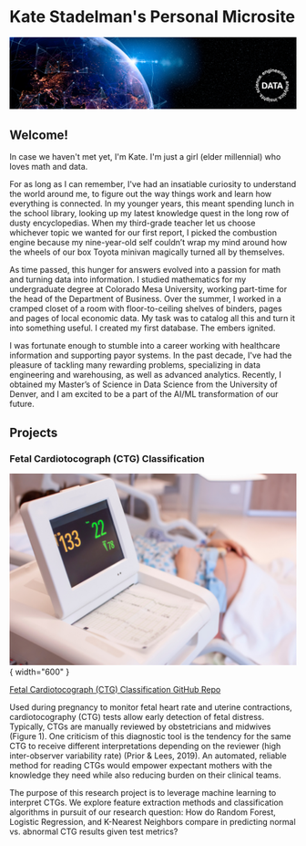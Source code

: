 # Kate Stadelman's Personal Microsite

![Kate Stadelman](img/linkedin-bkg_data.png)

## Welcome!

In case we haven't met yet, I'm Kate. I'm just a girl (elder millennial) who loves math and data. 

For as long as I can remember, I've had an insatiable curiosity to understand the world around me, to figure out the way things work and learn how everything is connected. In my younger years, this meant spending lunch in the school library, looking up my latest knowledge quest in the long row of dusty encyclopedias. When my third-grade teacher let us choose whichever topic we wanted for our first report, I picked the combustion engine because my nine-year-old self couldn’t wrap my mind around how the wheels of our box Toyota minivan magically turned all by themselves.

As time passed, this hunger for answers evolved into a passion for math and turning data into information. I studied mathematics for my undergraduate degree at Colorado Mesa University, working part-time for the head of the Department of Business. Over the summer, I worked in a cramped closet of a room with floor-to-ceiling shelves of binders, pages and pages of local economic data. My task was to catalog all this and turn it into something useful. I created my first database. The embers ignited.

I was fortunate enough to stumble into a career working with healthcare information and supporting payor systems. In the past decade, I've had the pleasure of tackling many rewarding problems, specializing in data engineering and warehousing, as well as advanced analytics. Recently, I obtained my Master’s of Science in Data Science from the University of Denver, and I am excited to be a part of the AI/ML transformation of our future.

## Projects

### Fetal Cardiotocograph (CTG) Classification

![Kate Stadelman](img/fetal-ctg.jpg){ width="600" }

[Fetal Cardiotocograph (CTG) Classification GitHub Repo](https://github.com/kaspii314/fetal_ctg_classification)

Used during pregnancy to monitor fetal heart rate and uterine contractions, cardiotocography (CTG) tests allow early detection of fetal distress. Typically, CTGs are manually reviewed by obstetricians and midwives (Figure 1). One criticism of this diagnostic tool is the tendency for the same CTG to receive different interpretations depending on the reviewer (high inter-observer variability rate) (Prior & Lees, 2019). An automated, reliable method for reading CTGs would empower expectant mothers with the knowledge they need while also reducing burden on their clinical teams.

The purpose of this research project is to leverage machine learning to interpret CTGs. We explore feature extraction methods and classification algorithms in pursuit of our research question: How do Random Forest, Logistic Regression, and K-Nearest Neighbors compare in predicting normal vs. abnormal CTG results given test metrics?
